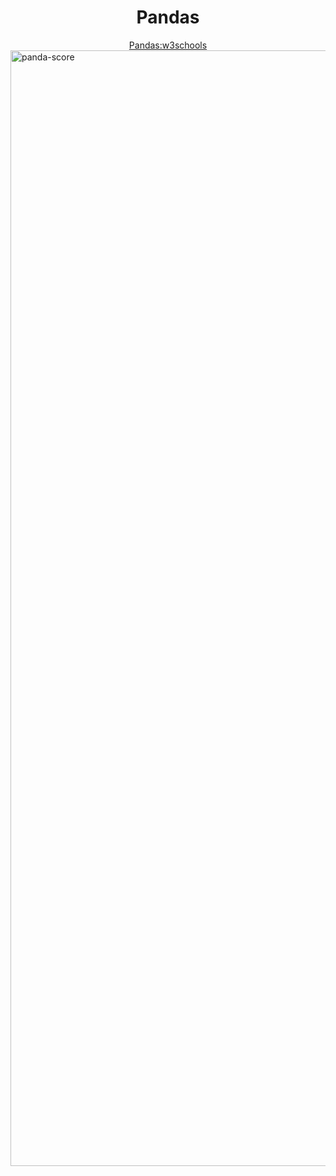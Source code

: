 <h1 align="center">Pandas</h1>

<div align="center"><a href="https://www.w3schools.com/python/pandas/default.asp">Pandas:w3schools</a></div>

<img width="1785" alt="panda-score" src="https://user-images.githubusercontent.com/89943976/172601629-2aa42f3f-2c96-45c2-8a4c-28ac30759334.png">
